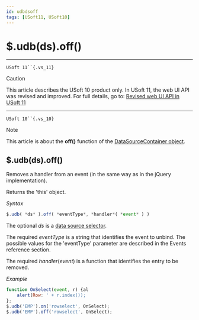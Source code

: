 ```yaml
---
id: udbdsoff
tags: [USoft11, USoft10]
---
```

# $.udb(ds).off()



----

`USoft 11``{.vs_11}`

> [!CAUTION]
> This article describes the USoft 10 product only.
> In USoft 11, the web UI API was revised and improved. For full details, go to:
> [Revised web UI API in USoft 11](/docs/Web_and_app_UIs/UDB_udb/Revised_web_UI_API_in_USoft_11.md)

----

`USoft 10``{.vs_10}`

> [!NOTE]
> This article is about the **off()** function of the [DataSourceContainer object](/docs/Web_and_app_UIs/UDB_DataSourceContainer).

## **$.udb(ds).off()**

Removes a handler from an event (in the same way as in the jQuery implementation).

Returns the 'this' object.

*Syntax*

```js
$.udb( *ds* ).off( *eventType*, *handler*( *event* ) )
```

The optional *ds* is a [data source selector](/docs/Web_and_app_UIs/UDB_DataSourceMetaContainer/UDB_DataSourceMetaContainer_object.md).

The required *eventType* is a string that identifies the event to unbind. The possible values for the 'eventType' parameter are described in the Events reference section.

The required *handler*(*event*) is a function that identifies the entry to be removed.

*Example*

```js
function OnSelect(event, r) {al
    alert(Row: ' + r.index());
};
$.udb('EMP').on('rowselect', OnSelect);
$.udb('EMP').off('rowselect', OnSelect);
```

 